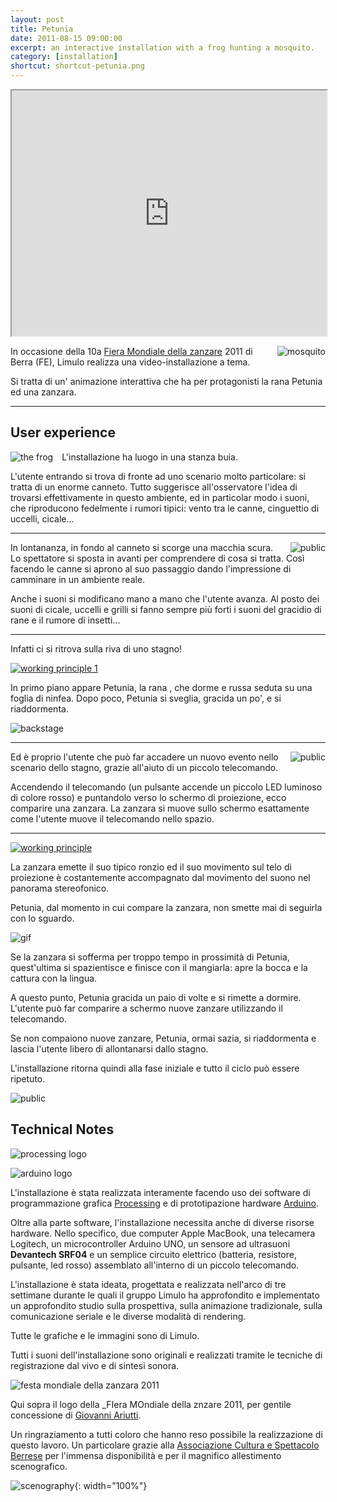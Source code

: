 ```yaml
---
layout: post
title: Petunia
date: 2011-08-15 09:00:00
excerpt: an interactive installation with a frog hunting a mosquito.
category: [installation]
shortcut: shortcut-petunia.png
---
```


<iframe src="http://player.vimeo.com/video/28194005" width="100%" height="393"></iframe>

<div>
<img src="{{site.url}}/assets/images/petunia-la-rana/zanzara.jpg" alt="mosquito" style="float:right; margin: 0 0 0 1em;"/>

<p>In occasione della 10a <a href="http://www.acsberra.it/">Fiera Mondiale della zanzare</a> 2011 di Berra (FE), Limulo realizza una video-installazione a tema.</p>

<p>Si tratta di un' animazione interattiva che ha per protagonisti la rana Petunia ed una zanzara.</p>
<hr class="clear" />
</div>

## User experience

<div>
<img src="{{site.url}}/assets/images/petunia-la-rana/rana.jpg" alt="the frog" style="float:left; margin: 0 1em 0 0;"/>
<p>L'installazione ha luogo in una stanza buia.</p>

<p>L'utente entrando si trova di fronte ad uno scenario molto particolare: si tratta di un enorme canneto. Tutto suggerisce all'osservatore l'idea di trovarsi effettivamente in questo ambiente, ed in particolar modo i suoni, che riproducono fedelmente i rumori tipici: vento tra le canne, cinguettio di uccelli, cicale...</p>
<hr class="clear" />
</div>

<div>
<img src="{{site.url}}/assets/images/petunia-la-rana/pubblico-02.jpg" alt="public" style="float:right; margin: 0 0 0 1em;"/>
<p>In lontananza, in fondo al canneto si scorge una macchia scura. Lo spettatore si sposta in avanti per comprendere di cosa si tratta. Così facendo le canne si aprono al suo passaggio dando l'impressione di camminare in un ambiente reale.</p>

<p>Anche i suoni si modificano mano a mano che l'utente avanza. Al posto dei suoni di cicale, uccelli e grilli si fanno sempre più forti i suoni del gracidio di rane e il rumore di insetti...</p>
<hr class="clear" />
</div>

Infatti ci si ritrova sulla riva di uno stagno!

[![working principle 1](/assets/images/petunia-la-rana/Schema_1.jpg)]({{site.url}}/assets/images/petunia-la-rana/Schema_1.jpg)

In primo piano appare Petunia, la rana , che dorme e russa seduta su una foglia di ninfea. Dopo poco, Petunia si sveglia, gracida un po', e si riaddormenta.

![backstage](/assets/images/petunia-la-rana/P1010373.jpg)

---

<div>
<img src="{{site.url}}/assets/images/petunia-la-rana/pubblico-03.jpg" alt="public" style="float:right; margin: 0 0 0 1em;"/>
<p>Ed è proprio l'utente che può far accadere un nuovo evento nello scenario dello stagno, grazie all'aiuto di un piccolo telecomando.</p>

<p>Accendendo il telecomando (un pulsante accende un piccolo LED luminoso di colore rosso) e puntandolo verso lo schermo di proiezione, ecco comparire una zanzara. La zanzara si muove sullo schermo esattamente come l'utente muove il telecomando nello spazio.</p>
<hr class="clear" />
</div>

[![working principle](/assets/images/petunia-la-rana/Schema_2.jpg)]({{site.url}}/assets/images/petunia-la-rana/Schema_1.jpg)

La zanzara emette il suo tipico ronzio ed il suo movimento sul telo di proiezione è costantemente accompagnato dal movimento del suono nel panorama stereofonico.

Petunia, dal momento in cui compare la zanzara, non smette mai di seguirla con lo sguardo.

![gif](/assets/images/petunia-la-rana/petunia.gif)

Se la zanzara si sofferma per troppo tempo in prossimità di Petunia, quest'ultima si spazientisce e finisce con il mangiarla: apre la bocca e la cattura con la lingua.

A questo punto, Petunia gracida un paio di volte e si rimette a dormire. L'utente può far comparire a schermo nuove zanzare utilizzando il telecomando.

Se non compaiono nuove zanzare, Petunia, ormai sazia, si riaddormenta e lascia l'utente libero di allontanarsi dallo stagno.

L'installazione ritorna quindi alla fase iniziale e tutto il ciclo può essere ripetuto.

![public](/assets/images/petunia-la-rana/pubblico-01.jpg)

## Technical Notes


![processing logo](/assets/images/logos/processing-logo.jpg)

![arduino logo](/assets/images/logos/arduino-logo.jpg)

L'installazione è stata realizzata interamente facendo uso dei software di programmazione grafica [Processing](http://processing.org/) e di prototipazione hardware [Arduino](http://www.arduino.cc/).

Oltre alla parte software, l'installazione necessita anche di  diverse risorse hardware. Nello specifico, due computer Apple MacBook, una telecamera Logitech, un microcontroller Arduino UNO, un sensore ad ultrasuoni **Devantech SRF04** e un semplice circuito elettrico (batteria, resistore, pulsante, led rosso) assemblato all'interno di un piccolo telecomando.

L'installazione è stata ideata, progettata e realizzata nell'arco di tre settimane durante le quali il gruppo Limulo ha approfondito e implementato un approfondito studio sulla prospettiva, sulla animazione tradizionale, sulla comunicazione seriale e le diverse modalità di rendering.

Tutte le grafiche e le immagini sono di Limulo.

Tutti i suoni dell'installazione sono originali e realizzati tramite le tecniche di registrazione dal vivo e di sintesi sonora.

![festa mondiale della zanzara 2011](/assets/images/petunia-la-rana/festa-mondiale-zanzare-2011.jpg)

Qui sopra il logo della _FIera MOndiale della znzare 2011, per gentile concessione di [Giovanni Ariutti](http://giovanniariutti.blogspot.com/).

Un ringraziamento a tutti coloro che hanno reso possibile la realizzazione di questo lavoro. Un particolare grazie alla [Associazione Cultura e Spettacolo Berrese](http://www.acsberra.it/) per l'immensa disponibilità e per il magnifico allestimento scenografico.

![scenography](http://www.limulo.net/images/petunia-la-rana/P1010389.jpg){: width="100%"}
